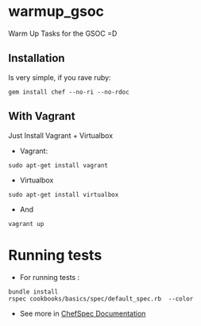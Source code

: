 # warmup_gsoc

Warm Up Tasks for the GSOC =D

## Installation

Is very simple, if you rave ruby:

```
gem install chef --no-ri --no-rdoc
```

## With Vagrant

Just Install Vagrant + Virtualbox

- Vagrant:

```
sudo apt-get install vagrant

```
- Virtualbox

```
sudo apt-get install virtualbox

```
- And

```
vagrant up
```

# Running tests

- For running tests :

```
bundle install
rspec cookbooks/basics/spec/default_spec.rb  --color
```

- See more in [ChefSpec Documentation](https://docs.chef.io/chefspec.html)
